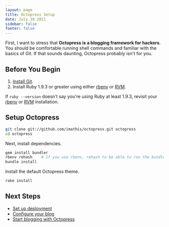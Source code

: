 ```yaml
---
layout: page
title: Octopress Setup
date: July 18 2011
sidebar: false
footer: false
---
```


First, I want to stress that **Octopress is a blogging framework for hackers**.
You should be comfortable running shell commands and familiar with the basics of Git.
If that sounds daunting, Octopress probably isn't for you.

## Before You Begin

1. [Install Git](http://git-scm.com/).
2. Install Ruby 1.9.3 or greater using either [rbenv](/docs/setup/rbenv) or [RVM](/docs/setup/rvm).

If `ruby --version` doesn't say you're using Ruby at least 1.9.3, revisit your [rbenv](/docs/setup/rbenv) or [RVM](/docs/setup/rvm) installation.

## Setup Octopress

```sh
git clone git://github.com/imathis/octopress.git octopress
cd octopress
```

Next, install dependencies.

```sh
gem install bundler
rbenv rehash    # If you use rbenv, rehash to be able to run the bundle command
bundle install
```

Install the default Octopress theme.

``` sh
rake install
```

## Next Steps

- [Set up deployment](/docs/deploying)
- [Configure your blog](/docs/configuring)
- [Start blogging with Octopress](/docs/blogging)
